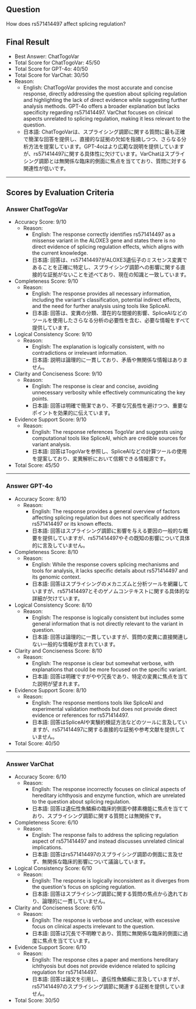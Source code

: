 ## Question

How does rs571414497 affect splicing regulation?

## Final Result

- Best Answer: ChatTogoVar
- Total Score for ChatTogoVar: 45/50
- Total Score for GPT-4o: 40/50
- Total Score for VarChat: 30/50
- Reason:
  - English: ChatTogoVar provides the most accurate and concise response, directly addressing the question about splicing regulation and highlighting the lack of direct evidence while suggesting further analysis methods. GPT-4o offers a broader explanation but lacks specificity regarding rs571414497. VarChat focuses on clinical aspects unrelated to splicing regulation, making it less relevant to the question.
  - 日本語: ChatTogoVarは、スプライシング調節に関する質問に最も正確で簡潔な回答を提供し、直接的な証拠の欠如を指摘しつつ、さらなる分析方法を提案しています。GPT-4oはより広範な説明を提供していますが、rs571414497に関する具体性に欠けています。VarChatはスプライシング調節とは無関係な臨床的側面に焦点を当てており、質問に対する関連性が低いです。

---

## Scores by Evaluation Criteria

### Answer ChatTogoVar
- Accuracy Score: 9/10
  - Reason: 
    - English: The response correctly identifies rs571414497 as a missense variant in the ALOXE3 gene and states there is no direct evidence of splicing regulation effects, which aligns with the current knowledge.
    - 日本語: 回答は、rs571414497がALOXE3遺伝子のミスセンス変異であることを正確に特定し、スプライシング調節への影響に関する直接的な証拠がないことを述べており、現在の知識と一致しています。
- Completeness Score: 9/10
  - Reason: 
    - English: The response provides all necessary information, including the variant's classification, potential indirect effects, and the need for further analysis using tools like SpliceAI.
    - 日本語: 回答は、変異の分類、潜在的な間接的影響、SpliceAIなどのツールを使用したさらなる分析の必要性を含む、必要な情報をすべて提供しています。
- Logical Consistency Score: 9/10
  - Reason: 
    - English: The explanation is logically consistent, with no contradictions or irrelevant information.
    - 日本語: 説明は論理的に一貫しており、矛盾や無関係な情報はありません。
- Clarity and Conciseness Score: 9/10
  - Reason: 
    - English: The response is clear and concise, avoiding unnecessary verbosity while effectively communicating the key points.
    - 日本語: 回答は明確で簡潔であり、不要な冗長性を避けつつ、重要なポイントを効果的に伝えています。
- Evidence Support Score: 9/10
  - Reason: 
    - English: The response references TogoVar and suggests using computational tools like SpliceAI, which are credible sources for variant analysis.
    - 日本語: 回答はTogoVarを参照し、SpliceAIなどの計算ツールの使用を提案しており、変異解析において信頼できる情報源です。
- Total Score: 45/50

---

### Answer GPT-4o
- Accuracy Score: 8/10
  - Reason: 
    - English: The response provides a general overview of factors affecting splicing regulation but does not specifically address rs571414497 or its known effects.
    - 日本語: 回答はスプライシング調節に影響を与える要因の一般的な概要を提供していますが、rs571414497やその既知の影響について具体的に言及していません。
- Completeness Score: 8/10
  - Reason: 
    - English: While the response covers splicing mechanisms and tools for analysis, it lacks specific details about rs571414497 and its genomic context.
    - 日本語: 回答はスプライシングのメカニズムと分析ツールを網羅していますが、rs571414497とそのゲノムコンテキストに関する具体的な詳細が欠けています。
- Logical Consistency Score: 8/10
  - Reason: 
    - English: The response is logically consistent but includes some general information that is not directly relevant to the variant in question.
    - 日本語: 回答は論理的に一貫していますが、質問の変異に直接関連しない一般的な情報が含まれています。
- Clarity and Conciseness Score: 8/10
  - Reason: 
    - English: The response is clear but somewhat verbose, with explanations that could be more focused on the specific variant.
    - 日本語: 回答は明確ですがやや冗長であり、特定の変異に焦点を当てた説明が望まれます。
- Evidence Support Score: 8/10
  - Reason: 
    - English: The response mentions tools like SpliceAI and experimental validation methods but does not provide direct evidence or references for rs571414497.
    - 日本語: 回答はSpliceAIや実験的検証方法などのツールに言及していますが、rs571414497に関する直接的な証拠や参考文献を提供していません。
- Total Score: 40/50

---

### Answer VarChat
- Accuracy Score: 6/10
  - Reason: 
    - English: The response incorrectly focuses on clinical aspects of hereditary ichthyosis and enzyme function, which are unrelated to the question about splicing regulation.
    - 日本語: 回答は遺伝性魚鱗癬の臨床的側面や酵素機能に焦点を当てており、スプライシング調節に関する質問とは無関係です。
- Completeness Score: 6/10
  - Reason: 
    - English: The response fails to address the splicing regulation aspect of rs571414497 and instead discusses unrelated clinical implications.
    - 日本語: 回答はrs571414497のスプライシング調節の側面に言及せず、無関係な臨床的影響について議論しています。
- Logical Consistency Score: 6/10
  - Reason: 
    - English: The response is logically inconsistent as it diverges from the question's focus on splicing regulation.
    - 日本語: 回答はスプライシング調節に関する質問の焦点から逸れており、論理的に一貫していません。
- Clarity and Conciseness Score: 6/10
  - Reason: 
    - English: The response is verbose and unclear, with excessive focus on clinical aspects irrelevant to the question.
    - 日本語: 回答は冗長で不明瞭であり、質問に無関係な臨床的側面に過度に焦点を当てています。
- Evidence Support Score: 6/10
  - Reason: 
    - English: The response cites a paper and mentions hereditary ichthyosis but does not provide evidence related to splicing regulation for rs571414497.
    - 日本語: 回答は論文を引用し、遺伝性魚鱗癬に言及していますが、rs571414497のスプライシング調節に関連する証拠を提供していません。
- Total Score: 30/50